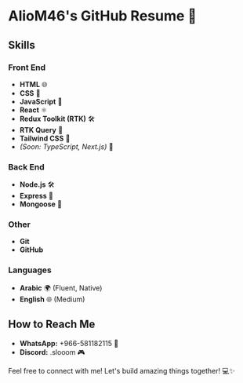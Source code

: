 # AlioM46's GitHub Resume 🚀

## Skills

### Front End
- **HTML** 🌐
- **CSS** 🎨
- **JavaScript** 🚀
- **React** ⚛️
- **Redux Toolkit (RTK)** 🛠️
- **RTK Query** 🔄
- **Tailwind CSS** 🌈
- *(Soon: TypeScript, Next.js)* 🚧

### Back End
- **Node.js** 🛠️
- **Express** 🚀
- **Mongoose** 🍃


### Other
- **Git**
- **GitHub**

### Languages
- **Arabic** 🌍 (Fluent, Native)
- **English** 🌐 (Medium)


## How to Reach Me

- **WhatsApp:** +966-581182115 📱
- **Discord:** .slooom 🎮

Feel free to connect with me! Let's build amazing things together! 💻✨
